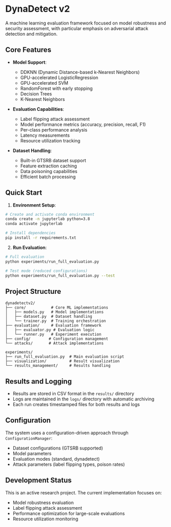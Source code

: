 # DynaDetect v2

A machine learning evaluation framework focused on model robustness and security assessment, with particular emphasis on adversarial attack detection and mitigation.

## Core Features

- **Model Support**:

  - DDKNN (Dynamic Distance-based k-Nearest Neighbors)
  - GPU-accelerated LogisticRegression
  - GPU-accelerated SVM
  - RandomForest with early stopping
  - Decision Trees
  - K-Nearest Neighbors

- **Evaluation Capabilities**:

  - Label flipping attack assessment
  - Model performance metrics (accuracy, precision, recall, F1)
  - Per-class performance analysis
  - Latency measurements
  - Resource utilization tracking

- **Dataset Handling**:
  - Built-in GTSRB dataset support
  - Feature extraction caching
  - Data poisoning capabilities
  - Efficient batch processing

## Quick Start

1. **Environment Setup**:

```bash
# Create and activate conda environment
conda create -n jupyterlab python=3.8
conda activate jupyterlab

# Install dependencies
pip install -r requirements.txt
```

2. **Run Evaluation**:

```bash
# Full evaluation
python experiments/run_full_evaluation.py

# Test mode (reduced configurations)
python experiments/run_full_evaluation.py --test
```

## Project Structure

```
dynadetectv2/
├── core/           # Core ML implementations
│   ├── models.py   # Model implementations
│   ├── dataset.py  # Dataset handling
│   └── trainer.py  # Training orchestration
├── evaluation/     # Evaluation framework
│   ├── evaluator.py # Evaluation logic
│   └── runner.py   # Experiment execution
├── config/        # Configuration management
└── attacks/       # Attack implementations

experiments/
├── run_full_evaluation.py  # Main evaluation script
├── visualization/          # Result visualization
└── results_management/     # Results handling
```

## Results and Logging

- Results are stored in CSV format in the `results/` directory
- Logs are maintained in the `logs/` directory with automatic archiving
- Each run creates timestamped files for both results and logs

## Configuration

The system uses a configuration-driven approach through `ConfigurationManager`:

- Dataset configurations (GTSRB supported)
- Model parameters
- Evaluation modes (standard, dynadetect)
- Attack parameters (label flipping types, poison rates)

## Development Status

This is an active research project. The current implementation focuses on:

- Model robustness evaluation
- Label flipping attack assessment
- Performance optimization for large-scale evaluations
- Resource utilization monitoring
